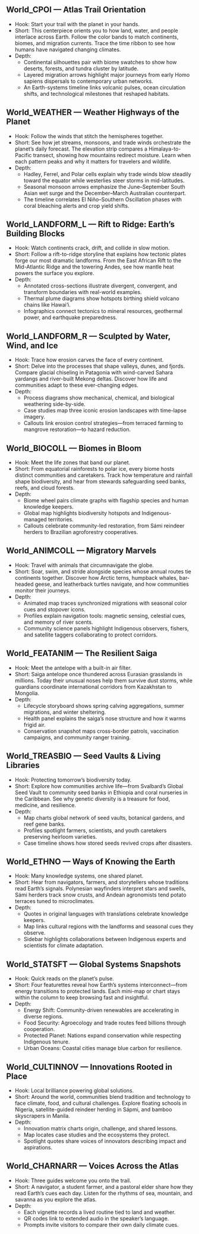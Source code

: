 ## World_CPOI — Atlas Trail Orientation
- Hook: Start your trail with the planet in your hands.
- Short: This centerpiece orients you to how land, water, and people interlace across Earth. Follow the color bands to match continents, biomes, and migration currents. Trace the time ribbon to see how humans have navigated changing climates.
- Depth:
  - Continental silhouettes pair with biome swatches to show how deserts, forests, and tundra cluster by latitude.
  - Layered migration arrows highlight major journeys from early Homo sapiens dispersals to contemporary urban networks.
  - An Earth-systems timeline links volcanic pulses, ocean circulation shifts, and technological milestones that reshaped habitats.

## World_WEATHER — Weather Highways of the Planet
- Hook: Follow the winds that stitch the hemispheres together.
- Short: See how jet streams, monsoons, and trade winds orchestrate the planet’s daily forecast. The elevation strip compares a Himalaya-to-Pacific transect, showing how mountains redirect moisture. Learn when each pattern peaks and why it matters for travelers and wildlife.
- Depth:
  - Hadley, Ferrel, and Polar cells explain why trade winds blow steadily toward the equator while westerlies steer storms in mid-latitudes.
  - Seasonal monsoon arrows emphasize the June–September South Asian wet surge and the December–March Australian counterpart.
  - The timeline correlates El Niño–Southern Oscillation phases with coral bleaching alerts and crop yield shifts.

## World_LANDFORM_L — Rift to Ridge: Earth’s Building Blocks
- Hook: Watch continents crack, drift, and collide in slow motion.
- Short: Follow a rift-to-ridge storyline that explains how tectonic plates forge our most dramatic landforms. From the East African Rift to the Mid-Atlantic Ridge and the towering Andes, see how mantle heat powers the surface you explore.
- Depth:
  - Annotated cross-sections illustrate divergent, convergent, and transform boundaries with real-world examples.
  - Thermal plume diagrams show hotspots birthing shield volcano chains like Hawai‘i.
  - Infographics connect tectonics to mineral resources, geothermal power, and earthquake preparedness.

## World_LANDFORM_R — Sculpted by Water, Wind, and Ice
- Hook: Trace how erosion carves the face of every continent.
- Short: Delve into the processes that shape valleys, dunes, and fjords. Compare glacial chiseling in Patagonia with wind-carved Sahara yardangs and river-built Mekong deltas. Discover how life and communities adapt to these ever-changing edges.
- Depth:
  - Process diagrams show mechanical, chemical, and biological weathering side-by-side.
  - Case studies map three iconic erosion landscapes with time-lapse imagery.
  - Callouts link erosion control strategies—from terraced farming to mangrove restoration—to hazard reduction.

## World_BIOCOLL — Biomes in Bloom
- Hook: Meet the life zones that band our planet.
- Short: From equatorial rainforests to polar ice, every biome hosts distinct communities and caretakers. Track how temperature and rainfall shape biodiversity, and hear from stewards safeguarding seed banks, reefs, and cloud forests.
- Depth:
  - Biome wheel pairs climate graphs with flagship species and human knowledge keepers.
  - Global map highlights biodiversity hotspots and Indigenous-managed territories.
  - Callouts celebrate community-led restoration, from Sámi reindeer herders to Brazilian agroforestry cooperatives.

## World_ANIMCOLL — Migratory Marvels
- Hook: Travel with animals that circumnavigate the globe.
- Short: Soar, swim, and stride alongside species whose annual routes tie continents together. Discover how Arctic terns, humpback whales, bar-headed geese, and leatherback turtles navigate, and how communities monitor their journeys.
- Depth:
  - Animated map traces synchronized migrations with seasonal color cues and stopover icons.
  - Profiles explain navigation tools: magnetic sensing, celestial cues, and memory of river scents.
  - Community science panels highlight Indigenous observers, fishers, and satellite taggers collaborating to protect corridors.

## World_FEATANIM — The Resilient Saiga
- Hook: Meet the antelope with a built-in air filter.
- Short: Saiga antelope once thundered across Eurasian grasslands in millions. Today their unusual noses help them survive dust storms, while guardians coordinate international corridors from Kazakhstan to Mongolia.
- Depth:
  - Lifecycle storyboard shows spring calving aggregations, summer migrations, and winter sheltering.
  - Health panel explains the saiga’s nose structure and how it warms frigid air.
  - Conservation snapshot maps cross-border patrols, vaccination campaigns, and community ranger training.

## World_TREASBIO — Seed Vaults & Living Libraries
- Hook: Protecting tomorrow’s biodiversity today.
- Short: Explore how communities archive life—from Svalbard’s Global Seed Vault to community seed banks in Ethiopia and coral nurseries in the Caribbean. See why genetic diversity is a treasure for food, medicine, and resilience.
- Depth:
  - Map charts global network of seed vaults, botanical gardens, and reef gene banks.
  - Profiles spotlight farmers, scientists, and youth caretakers preserving heirloom varieties.
  - Case timeline shows how stored seeds revived crops after disasters.

## World_ETHNO — Ways of Knowing the Earth
- Hook: Many knowledge systems, one shared planet.
- Short: Hear from navigators, farmers, and storytellers whose traditions read Earth’s signals. Polynesian wayfinders interpret stars and swells, Sámi herders track snow crusts, and Andean agronomists tend potato terraces tuned to microclimates.
- Depth:
  - Quotes in original languages with translations celebrate knowledge keepers.
  - Map links cultural regions with the landforms and seasonal cues they observe.
  - Sidebar highlights collaborations between Indigenous experts and scientists for climate adaptation.

## World_STATSFT — Global Systems Snapshots
- Hook: Quick reads on the planet’s pulse.
- Short: Four featurettes reveal how Earth’s systems interconnect—from energy transitions to protected lands. Each mini-map or chart stays within the column to keep browsing fast and insightful.
- Depth:
  - Energy Shift: Community-driven renewables are accelerating in diverse regions.
  - Food Security: Agroecology and trade routes feed billions through cooperation.
  - Protected Planet: Nations expand conservation while respecting Indigenous tenure.
  - Urban Oceans: Coastal cities manage blue carbon for resilience.

## World_CULTINNOV — Innovations Rooted in Place
- Hook: Local brilliance powering global solutions.
- Short: Around the world, communities blend tradition and technology to face climate, food, and cultural challenges. Explore floating schools in Nigeria, satellite-guided reindeer herding in Sápmi, and bamboo skyscrapers in Manila.
- Depth:
  - Innovation matrix charts origin, challenge, and shared lessons.
  - Map locates case studies and the ecosystems they protect.
  - Spotlight quotes share voices of innovators describing impact and aspirations.

## World_CHARNARR — Voices Across the Atlas
- Hook: Three guides welcome you onto the trail.
- Short: A navigator, a student farmer, and a pastoral elder share how they read Earth’s cues each day. Listen for the rhythms of sea, mountain, and savanna as you explore the atlas.
- Depth:
  - Each vignette records a lived routine tied to land and weather.
  - QR codes link to extended audio in the speaker’s language.
  - Prompts invite visitors to compare their own daily climate cues.
